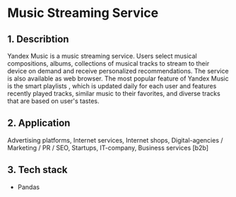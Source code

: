 # Music Streaming Service

## 1. Describtion
Yandex Music is a music streaming service. Users select musical compositions, albums, collections of musical tracks to stream to their device on demand and receive personalized recommendations. The service is also available as web browser. The most popular feature of Yandex Music is the smart playlists , which is updated daily for each user and features recently played tracks, similar music to their favorites, and diverse tracks that are based on user's tastes.

## 2. Application
Advertising platforms, Internet services, Internet shops, Digital-agencies / Marketing / PR / SEO, Startups, IT-company, Business services [b2b]

## 3. Tech stack
- Pandas
